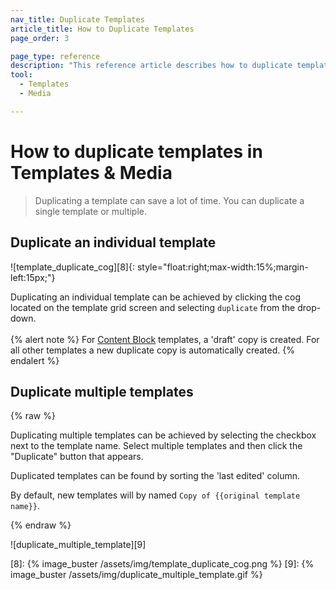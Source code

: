 ```yaml
---
nav_title: Duplicate Templates
article_title: How to Duplicate Templates
page_order: 3

page_type: reference
description: "This reference article describes how to duplicate templates in the Templates & Media section of the Braze dashboard."
tool:
  - Templates
  - Media

---
```


# How to duplicate templates in Templates & Media

> Duplicating a template can save a lot of time. You can duplicate a single template or multiple.

## Duplicate an individual template

![template_duplicate_cog][8]{: style="float:right;max-width:15%;margin-left:15px;"}

Duplicating an individual template can be achieved by clicking the cog located on the template grid screen and selecting `duplicate` from the drop-down.
<br><br>
{% alert note %}
For [Content Block]({{site.baseurl}}/user_guide/engagement_tools/templates_and_media/content_blocks/) templates, a 'draft' copy is created. For all other templates a new duplicate copy is automatically created.
{% endalert %}

## Duplicate multiple templates

{% raw %}

Duplicating multiple templates can be achieved by selecting the checkbox next to the template name. Select multiple templates and then click the "Duplicate" button that appears.

Duplicated templates can be found by sorting the 'last edited' column.

By default, new templates will by named `Copy of {{original template name}}`.

{% endraw %}

![duplicate_multiple_template][9]




[8]: {% image_buster /assets/img/template_duplicate_cog.png %}
[9]: {% image_buster /assets/img/duplicate_multiple_template.gif %}
